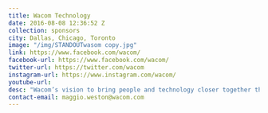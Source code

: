 ```yaml
---
title: Wacom Technology
date: 2016-08-08 12:36:52 Z
collection: sponsors
city: Dallas, Chicago, Toronto
image: "/img/STANDOUTwasom copy.jpg"
link: https://www.facebook.com/wacom/
facebook-url: https://www.facebook.com/wacom/
twitter-url: https://twitter.com/wacom
instagram-url: https://www.instagram.com/wacom/
youtube-url:
desc: "Wacom’s vision to bring people and technology closer together through natural interface technologies has made it the world’s leading manufacturer of interactive pen tablets and displays. The advanced technology of Wacom’s intuitive input devices has been used to create some of the most exciting photography, digital art, films, visual effects, fashion and designs around the world and provides business and home users with their leading interface technology to express their personality. Founded in 1983, Wacom is a global company based in Japan with subsidiaries and affiliate offices around the world to support marketing and distribution in over 150 countries. Please visit www.wacom.com for further information."
contact-email: maggio.weston@wacom.com
---
```

